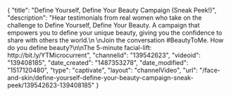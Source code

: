 {
    "title": "Define Yourself, Define Your Beauty Campaign (Sneak Peek!)",
    "description": "Hear testimonials from real women who take on the challenge to Define Yourself, Define Your Beauty. A campaign that empowers you to define your unique beauty, giving you the confidence to share with others the world.\n \nJoin the conversation #BeautyToMe. How do you define beauty?\n\nThe 5-minute facial-lift: http:\/\/bit.ly\/YTMicrocurrent",
    "channelid": "139542623",
    "videoid": "139408185",
    "date_created": "1487353278",
    "date_modified": "1517120480",
    "type": "captivate",
    "layout": "channelVideo",
    "url": "\/face-and-skin\/define-yourself-define-your-beauty-campaign-sneak-peek\/139542623-139408185"
}